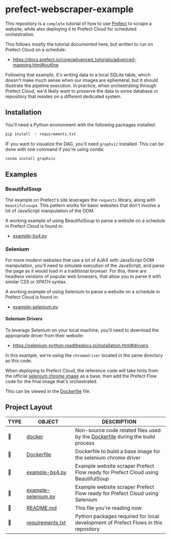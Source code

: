 # prefect-webscraper-example

This repository is a `complete` tutorial of how to use [Prefect](https://docs.prefect.io/core/) to scrape a website, while 
also deploying it to Prefect Cloud for scheduled orchestration.

This follows mostly the tutorial documented here, but written to run on Prefect Cloud on a schedule:
- https://docs.prefect.io/core/advanced_tutorials/advanced-mapping.html#outline

Following that example, it's writing data to a local SQLite table, which doesn't make much sense when our
images are ephemeral, but it should illustrate the pipeline execution. In practice, when orchestrating through
Prefect Cloud, we'd likely want to preserve the data to some database or repository that resides on a different 
dedicated system.

## Installation

You'll need a Python environment with the following packages installed:

```bash
pip install -r requirements.txt
```

IF you want to visualize the DAG, you'll need `graphviz` installed. This can be done with one command if you're using 
conda:
```bash
conda install graphviz
```

## Examples

### BeautifulSoup

The example on Prefect's site leverages the `requests` library, along with `beautifulsoup4`. This pattern works for basic
websites that don't involve a lot of JavaScript manipulation of the DOM.

A working example of using BeautifulSoup to parse a website on a schedule in Prefect Cloud is found in:
- [example-bs4.py](./example=bs4.py)

### Selenium

For more modern websites that use a lot of AJAX with JavaScript DOM manipulation, you'll need to simulate execution of 
the JavaScript, and parse the page as it would load in a traditional browser. For this, there are headless versions of
popular web browsers, that allow you to parse it with similar CSS or XPATH syntax.

A working example of using Selenium to parse a website on a schedule in Prefect Cloud is found in:
- [example-selenium.py](./example-selenium.py)

#### Selenium Drivers

To leverage Selenium on your local machine, you'll need to download the appropriate driver from their website:
- https://selenium-python.readthedocs.io/installation.html#drivers

In this example, we're using the `chromedriver` located in the same directory as this code. 

When deploying to Prefect Cloud, the reference code will take hints from the official [selenium chrome image](https://github.com/SeleniumHQ/docker-selenium) as a base,
then add the Prefect Flow code for the final image that's orchestrated.

This can be viewed in the [Dockerfile](./Dockerfile) file.

## Project Layout

TYPE|OBJECT|DESCRIPTION
---|---|---
📁|[docker](./docker)|Non-source code related files used by the [Dockerfile](./Dockerfile) during the build process
📄|[Dockerfile](./Dockerfile)|Dockerfile to build a base image for the selenium chrome driver
📄|[example-bs4.py](./example=bs4.py)|Example website scraper Prefect Flow ready for Prefect Cloud using BeautifulSoup
📄|[example-selenium.py](./example-selenium.py)|Example website scraper Prefect Flow ready for Prefect Cloud using Selenium
📄|[README.md](README.md)|This file you're reading now
📄|[requirements.txt](./requirements.txt)|Python packages required for local development of Prefect Flows in this repository

